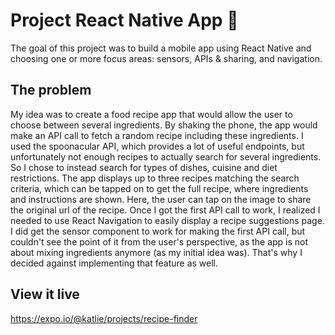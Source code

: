 # Project React Native App 📱

The goal of this project was to build a mobile app using React Native and choosing one or more focus areas: sensors, APIs & sharing, and navigation.

## The problem

My idea was to create a food recipe app that would allow the user to choose between several ingredients. By shaking the phone, the app would make an API call to fetch a random recipe including these ingredients. I used the spoonacular API, which provides a lot of useful endpoints, but unfortunately not enough recipes to actually search for several ingredients. So I chose to instead search for types of dishes, cuisine and diet restrictions. The app displays up to three recipes matching the search criteria, which can be tapped on to get the full recipe, where ingredients and instructions are shown. Here, the user can tap on the image to share the original url of the recipe.
Once I got the first API call to work, I realized I needed to use React Navigation to easily display a recipe suggestions page.
I did get the sensor component to work for making the first API call, but couldn't see the point of it from the user's perspective, as the app is not about mixing ingredients anymore (as my initial idea was). That's why I decided against implementing that feature as well.

## View it live

https://expo.io/@katlie/projects/recipe-finder
